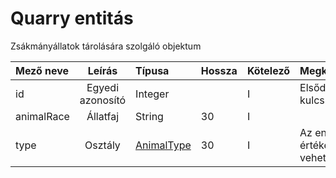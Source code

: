 # Quarry entitás

Zsákmányállatok tárolására szolgáló objektum

| Mező neve  |      Leírás      | Típusa                            | Hossza | Kötelező | Megkötések                  |
|:-----------|:----------------:|:----------------------------------|:-------|:---------|:----------------------------|
| id         | Egyedi azonosító | Integer                           |        | I        | Elsődleges kulcs            |
| animalRace |     Állatfaj     | String                            | 30     | I        |                             |
| type       |     Osztály      | [AnimalType](enum-animal-type.md) | 30     | I        | Az enum értékeit veheti fel |